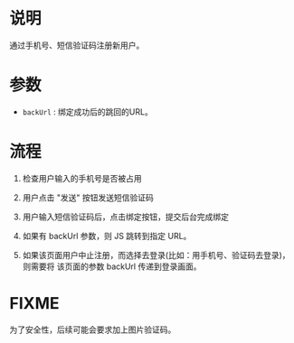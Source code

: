 

# 说明

通过手机号、短信验证码注册新用户。

# 参数

* `backUrl`     : 绑定成功后的跳回的URL。

# 流程

1. 检查用户输入的手机号是否被占用
1. 用户点击 "发送" 按钮发送短信验证码
1. 用户输入短信验证码后，点击绑定按钮，提交后台完成绑定
1. 如果有 backUrl 参数，则 JS 跳转到指定 URL。

1. 如果该页面用户中止注册，而选择去登录(比如：用手机号、验证码去登录)，
   则需要将 该页面的参数 backUrl 传递到登录画面。

# FIXME
为了安全性，后续可能会要求加上图片验证码。
